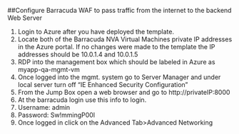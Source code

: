 ##Configure Barracuda WAF to pass traffic from the internet to the backend Web Server

1.	Login to Azure after you have deployed the template.
2.	Locate both of the Barracuda NVA Virtual Machines private IP addresses in the Azure portal. If no changes were made to the template the IP addresses should be 10.0.1.4 and 10.0.1.5
3.	RDP into the management box which should be labeled in Azure as myapp-qa-mgmt-vm
4.	Once logged into the mgmt. system go to Server Manager and under local server turn off “IE Enhanced Security Configuration”
5.	From the Jump Box open a web browser and go to http://privateIP:8000
6.	At the barracuda login use this info to login.
 1.	Username: admin
 2.	Password: Sw!mmingP00l
7.	Once logged in click on the Advanced Tab>Advanced Networking
